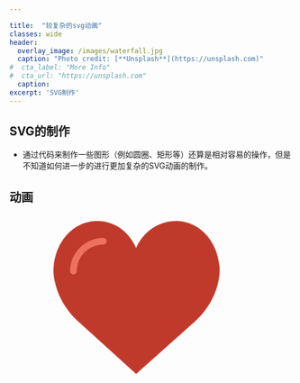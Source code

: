 ```yaml
---

title:  "较复杂的svg动画"
classes: wide
header:
  overlay_image: /images/waterfall.jpg 
  caption: "Photo credit: [**Unsplash**](https://unsplash.com)"
#  cta_label: "More Info" 
#  cta_url: "https://unsplash.com"
  caption:
excerpt: 'SVG制作'
---
```




## SVG的制作
- 通过代码来制作一些图形（例如圆圈、矩形等）还算是相对容易的操作，但是不知道如何进一步的进行更加复杂的SVG动画的制作。
 


## 动画

<svg width="580" height="400" id="Capa_1" x="0px" y="0px" width="300px" height="300px" viewBox="0 0 60 60" style="enable-background:new 0 0 50 50;" xml:space="preserve" width="512px" height="512px">
  <g id="heart">
    <path style="fill:#C03A2B;" d="M24.85,10.126c2.018-4.783,6.628-8.125,11.99-8.125c7.223,0,12.425,6.179,13.079,13.543  c0,0,0.353,1.828-0.424,5.119c-1.058,4.482-3.545,8.464-6.898,11.503L24.85,48L7.402,32.165c-3.353-3.038-5.84-7.021-6.898-11.503  c-0.777-3.291-0.424-5.119-0.424-5.119C0.734,8.179,5.936,2,13.159,2C18.522,2,22.832,5.343,24.85,10.126z"/>
    <path style="fill:#ED7161;" d="M6,18.078c-0.553,0-1-0.447-1-1c0-5.514,4.486-10,10-10c0.553,0,1,0.447,1,1s-0.447,1-1,1  c-4.411,0-8,3.589-8,8C7,17.631,6.553,18.078,6,18.078z"/>
  </g>
</svg>
<style id="jsbin-css">
svg {

  width: 100%;
  margin: 0 auto;
  text-align: center;
}
#heart {
  animation-name: beat;
  animation-duration: 1s;
  animation-timing-function: ease;
  animation-iteration-count: infinite;
}
@keyframes beat {
  0% { 
    transform: scale(1);
  }
  50% {
    transform: scale(1.2);
  }
  100% {
    transform: scale(1);
  }
}
</style>
